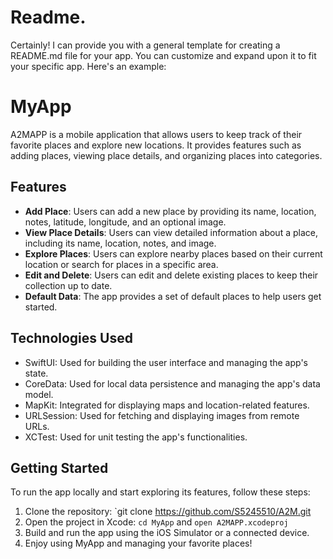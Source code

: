 #  Readme.

Certainly! I can provide you with a general template for creating a README.md file for your app. You can customize and expand upon it to fit your specific app. Here's an example:

# MyApp

A2MAPP is a mobile application that allows users to keep track of their favorite places and explore new locations. It provides features such as adding places, viewing place details, and organizing places into categories.

## Features

- **Add Place**: Users can add a new place by providing its name, location, notes, latitude, longitude, and an optional image.
- **View Place Details**: Users can view detailed information about a place, including its name, location, notes, and image.
- **Explore Places**: Users can explore nearby places based on their current location or search for places in a specific area.
- **Edit and Delete**: Users can edit and delete existing places to keep their collection up to date.
- **Default Data**: The app provides a set of default places to help users get started.

## Technologies Used

- SwiftUI: Used for building the user interface and managing the app's state.
- CoreData: Used for local data persistence and managing the app's data model.
- MapKit: Integrated for displaying maps and location-related features.
- URLSession: Used for fetching and displaying images from remote URLs.
- XCTest: Used for unit testing the app's functionalities.

## Getting Started

To run the app locally and start exploring its features, follow these steps:

1. Clone the repository: `git clone https://github.com/S5245510/A2M.git
2. Open the project in Xcode: `cd MyApp` and `open A2MAPP.xcodeproj`
3. Build and run the app using the iOS Simulator or a connected device.
4. Enjoy using MyApp and managing your favorite places!


